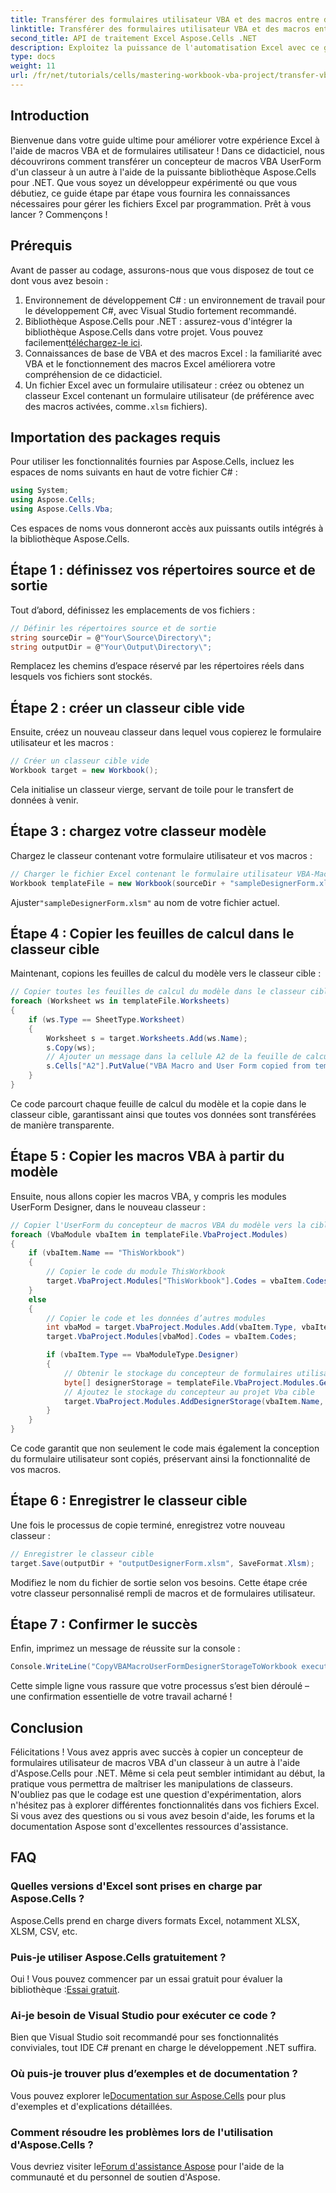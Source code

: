 ```yaml
---
title: Transférer des formulaires utilisateur VBA et des macros entre des classeurs Excel
linktitle: Transférer des formulaires utilisateur VBA et des macros entre des classeurs Excel
second_title: API de traitement Excel Aspose.Cells .NET
description: Exploitez la puissance de l'automatisation Excel avec ce guide complet sur le transfert de formulaires utilisateur VBA et de macros entre classeurs à l'aide d'Aspose.Cells pour .NET. Parfait pour les développeurs débutants et expérimentés.
type: docs
weight: 11
url: /fr/net/tutorials/cells/mastering-workbook-vba-project/transfer-vba-user-form-and-macro/
---
```

## Introduction

Bienvenue dans votre guide ultime pour améliorer votre expérience Excel à l'aide de macros VBA et de formulaires utilisateur ! Dans ce didacticiel, nous découvrirons comment transférer un concepteur de macros VBA UserForm d'un classeur à un autre à l'aide de la puissante bibliothèque Aspose.Cells pour .NET. Que vous soyez un développeur expérimenté ou que vous débutiez, ce guide étape par étape vous fournira les connaissances nécessaires pour gérer les fichiers Excel par programmation. Prêt à vous lancer ? Commençons !

## Prérequis
Avant de passer au codage, assurons-nous que vous disposez de tout ce dont vous avez besoin :

1. Environnement de développement C# : un environnement de travail pour le développement C#, avec Visual Studio fortement recommandé.
2.  Bibliothèque Aspose.Cells pour .NET : assurez-vous d'intégrer la bibliothèque Aspose.Cells dans votre projet. Vous pouvez facilement[téléchargez-le ici](https://releases.aspose.com/cells/net/).
3. Connaissances de base de VBA et des macros Excel : la familiarité avec VBA et le fonctionnement des macros Excel améliorera votre compréhension de ce didacticiel.
4. Un fichier Excel avec un formulaire utilisateur : créez ou obtenez un classeur Excel contenant un formulaire utilisateur (de préférence avec des macros activées, comme`.xlsm` fichiers).

## Importation des packages requis
Pour utiliser les fonctionnalités fournies par Aspose.Cells, incluez les espaces de noms suivants en haut de votre fichier C# :

```csharp
using System;
using Aspose.Cells;
using Aspose.Cells.Vba;
```

Ces espaces de noms vous donneront accès aux puissants outils intégrés à la bibliothèque Aspose.Cells.

## Étape 1 : définissez vos répertoires source et de sortie
Tout d’abord, définissez les emplacements de vos fichiers :

```csharp
// Définir les répertoires source et de sortie
string sourceDir = @"Your\Source\Directory\";
string outputDir = @"Your\Output\Directory\";
```

Remplacez les chemins d’espace réservé par les répertoires réels dans lesquels vos fichiers sont stockés.

## Étape 2 : créer un classeur cible vide
Ensuite, créez un nouveau classeur dans lequel vous copierez le formulaire utilisateur et les macros :

```csharp
// Créer un classeur cible vide
Workbook target = new Workbook();
```

Cela initialise un classeur vierge, servant de toile pour le transfert de données à venir.

## Étape 3 : chargez votre classeur modèle
Chargez le classeur contenant votre formulaire utilisateur et vos macros :

```csharp
// Charger le fichier Excel contenant le formulaire utilisateur VBA-Macro Designer
Workbook templateFile = new Workbook(sourceDir + "sampleDesignerForm.xlsm");
```

Ajuster`"sampleDesignerForm.xlsm"` au nom de votre fichier actuel.

## Étape 4 : Copier les feuilles de calcul dans le classeur cible
Maintenant, copions les feuilles de calcul du modèle vers le classeur cible :

```csharp
// Copier toutes les feuilles de calcul du modèle dans le classeur cible
foreach (Worksheet ws in templateFile.Worksheets)
{
    if (ws.Type == SheetType.Worksheet)
    {
        Worksheet s = target.Worksheets.Add(ws.Name);
        s.Copy(ws);
        // Ajouter un message dans la cellule A2 de la feuille de calcul cible
        s.Cells["A2"].PutValue("VBA Macro and User Form copied from template to target.");
    }
}
```

Ce code parcourt chaque feuille de calcul du modèle et la copie dans le classeur cible, garantissant ainsi que toutes vos données sont transférées de manière transparente.

## Étape 5 : Copier les macros VBA à partir du modèle
Ensuite, nous allons copier les macros VBA, y compris les modules UserForm Designer, dans le nouveau classeur :

```csharp
// Copier l'UserForm du concepteur de macros VBA du modèle vers la cible
foreach (VbaModule vbaItem in templateFile.VbaProject.Modules)
{
    if (vbaItem.Name == "ThisWorkbook")
    {
        // Copier le code du module ThisWorkbook
        target.VbaProject.Modules["ThisWorkbook"].Codes = vbaItem.Codes;
    }
    else
    {
        // Copier le code et les données d’autres modules
        int vbaMod = target.VbaProject.Modules.Add(vbaItem.Type, vbaItem.Name);
        target.VbaProject.Modules[vbaMod].Codes = vbaItem.Codes;

        if (vbaItem.Type == VbaModuleType.Designer)
        {
            // Obtenir le stockage du concepteur de formulaires utilisateur
            byte[] designerStorage = templateFile.VbaProject.Modules.GetDesignerStorage(vbaItem.Name);
            // Ajoutez le stockage du concepteur au projet Vba cible
            target.VbaProject.Modules.AddDesignerStorage(vbaItem.Name, designerStorage);
        }
    }
}
```

Ce code garantit que non seulement le code mais également la conception du formulaire utilisateur sont copiés, préservant ainsi la fonctionnalité de vos macros.

## Étape 6 : Enregistrer le classeur cible
Une fois le processus de copie terminé, enregistrez votre nouveau classeur :

```csharp
// Enregistrer le classeur cible
target.Save(outputDir + "outputDesignerForm.xlsm", SaveFormat.Xlsm);
```

Modifiez le nom du fichier de sortie selon vos besoins. Cette étape crée votre classeur personnalisé rempli de macros et de formulaires utilisateur.

## Étape 7 : Confirmer le succès
Enfin, imprimez un message de réussite sur la console :

```csharp
Console.WriteLine("CopyVBAMacroUserFormDesignerStorageToWorkbook executed successfully.\r\n");
```

Cette simple ligne vous rassure que votre processus s’est bien déroulé – une confirmation essentielle de votre travail acharné !

## Conclusion
Félicitations ! Vous avez appris avec succès à copier un concepteur de formulaires utilisateur de macros VBA d'un classeur à un autre à l'aide d'Aspose.Cells pour .NET. Même si cela peut sembler intimidant au début, la pratique vous permettra de maîtriser les manipulations de classeurs. N'oubliez pas que le codage est une question d'expérimentation, alors n'hésitez pas à explorer différentes fonctionnalités dans vos fichiers Excel. Si vous avez des questions ou si vous avez besoin d'aide, les forums et la documentation Aspose sont d'excellentes ressources d'assistance.

## FAQ

### Quelles versions d'Excel sont prises en charge par Aspose.Cells ?
Aspose.Cells prend en charge divers formats Excel, notamment XLSX, XLSM, CSV, etc.

### Puis-je utiliser Aspose.Cells gratuitement ?
 Oui ! Vous pouvez commencer par un essai gratuit pour évaluer la bibliothèque :[Essai gratuit](https://releases.aspose.com/).

### Ai-je besoin de Visual Studio pour exécuter ce code ?
Bien que Visual Studio soit recommandé pour ses fonctionnalités conviviales, tout IDE C# prenant en charge le développement .NET suffira.

### Où puis-je trouver plus d’exemples et de documentation ?
 Vous pouvez explorer le[Documentation sur Aspose.Cells](https://reference.aspose.com/cells/net/) pour plus d'exemples et d'explications détaillées.

### Comment résoudre les problèmes lors de l'utilisation d'Aspose.Cells ?
 Vous devriez visiter le[Forum d'assistance Aspose](https://forum.aspose.com/c/cells/9) pour l'aide de la communauté et du personnel de soutien d'Aspose.